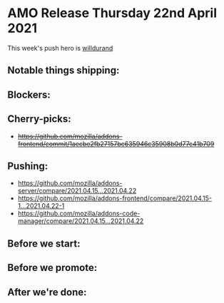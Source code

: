 # AMO Release Thursday 22nd April 2021

This week's push hero is [willdurand](https://github.com/willdurand)

## Notable things shipping:

## Blockers:

## Cherry-picks:
- ~~https://github.com/mozilla/addons-frontend/commit/1aecbe2fb27157bc635946c35908b0d77c41b709~~

## Pushing:

- https://github.com/mozilla/addons-server/compare/2021.04.15...2021.04.22
- https://github.com/mozilla/addons-frontend/compare/2021.04.15-1...2021.04.22-1
- https://github.com/mozilla/addons-code-manager/compare/2021.04.15...2021.04.22

## Before we start:

## Before we promote:

## After we're done:

